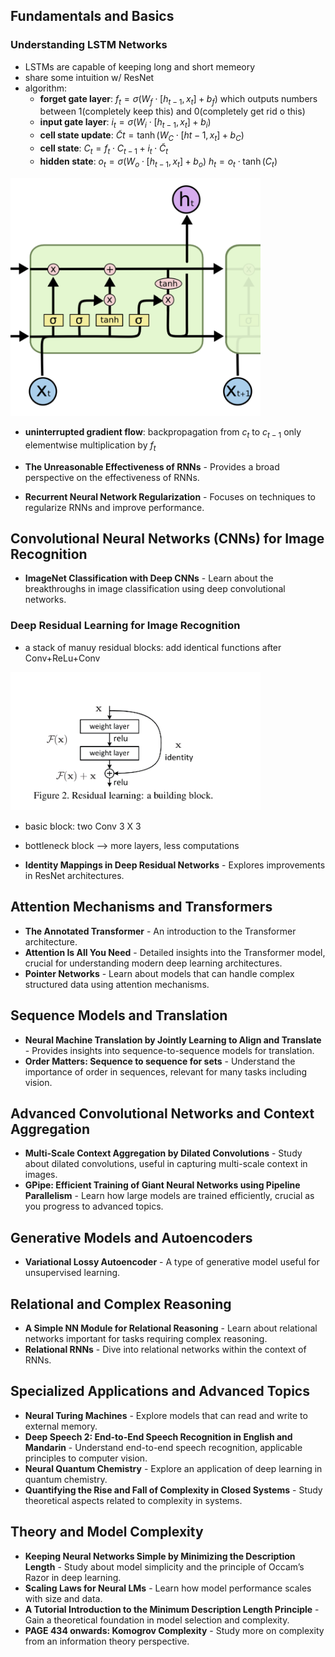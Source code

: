 ## Fundamentals and Basics

### Understanding LSTM Networks
- LSTMs are capable of keeping long and short memeory
- share some intuition w/ ResNet
- algorithm:
  - **forget gate layer**: $f_t = \sigma (W_f \cdot [h_{t-1} , x_t]+ b_f)$ which outputs numbers between 1(completely keep this) and 0(completely get rid o this) 
  - **input gate layer**: $i_t = \sigma (W_i \cdot [h_{t-1} , x_t]+ b_i)$
  - **cell state update**: $\tilde{C}t = \tanh (W_C \cdot [h{t-1} , x_t]+ b_C)$
  - **cell state**: $C_t = f_t \cdot C_{t-1} + i_t \cdot \tilde{C}_t$
  - **hidden state**: $o_t = \sigma (W_o \cdot [h_{t-1} , x_t]+ b_o)$
     $h_t = o_t \cdot \tanh(C_t)$
<img src="https://github.com/Sandyuelin/Computer-vision/blob/4499b23094026d20ddaa1243fffe08710902e1f4/Related_work/Screenshot%202024-06-11%20183847.png" alt="Screenshot" width="400"/>

- **uninterrupted gradient flow**: backpropagation from $c_t$ to $c_{t-1}$ only elementwise multiplication by $f_t$
  
- **The Unreasonable Effectiveness of RNNs** - Provides a broad perspective on the effectiveness of RNNs.
- **Recurrent Neural Network Regularization** - Focuses on techniques to regularize RNNs and improve performance.

## Convolutional Neural Networks (CNNs) for Image Recognition
- **ImageNet Classification with Deep CNNs** - Learn about the breakthroughs in image classification using deep convolutional networks.
### Deep Residual Learning for Image Recognition
- a stack of manuy residual blocks: add identical functions after Conv+ReLu+Conv
<img src="https://github.com/Sandyuelin/Computer-vision/blob/ad4a67f699727f5b1722349a5d0ecdbe5a877bd1/Related_work/Screenshot%202024-06-13%20190303.png" alt="Screenshot" width="400"/>

- basic block: two Conv 3 X 3
- bottleneck block --> more layers, less computations
 
- **Identity Mappings in Deep Residual Networks** - Explores improvements in ResNet architectures.

## Attention Mechanisms and Transformers
- **The Annotated Transformer** - An introduction to the Transformer architecture.
- **Attention Is All You Need** - Detailed insights into the Transformer model, crucial for understanding modern deep learning architectures.
- **Pointer Networks** - Learn about models that can handle complex structured data using attention mechanisms.

## Sequence Models and Translation
- **Neural Machine Translation by Jointly Learning to Align and Translate** - Provides insights into sequence-to-sequence models for translation.
- **Order Matters: Sequence to sequence for sets** - Understand the importance of order in sequences, relevant for many tasks including vision.

## Advanced Convolutional Networks and Context Aggregation
- **Multi-Scale Context Aggregation by Dilated Convolutions** - Study about dilated convolutions, useful in capturing multi-scale context in images.
- **GPipe: Efficient Training of Giant Neural Networks using Pipeline Parallelism** - Learn how large models are trained efficiently, crucial as you progress to advanced topics.

## Generative Models and Autoencoders
- **Variational Lossy Autoencoder** - A type of generative model useful for unsupervised learning.

## Relational and Complex Reasoning
- **A Simple NN Module for Relational Reasoning** - Learn about relational networks important for tasks requiring complex reasoning.
- **Relational RNNs** - Dive into relational networks within the context of RNNs.

## Specialized Applications and Advanced Topics
- **Neural Turing Machines** - Explore models that can read and write to external memory.
- **Deep Speech 2: End-to-End Speech Recognition in English and Mandarin** - Understand end-to-end speech recognition, applicable principles to computer vision.
- **Neural Quantum Chemistry** - Explore an application of deep learning in quantum chemistry.
- **Quantifying the Rise and Fall of Complexity in Closed Systems** - Study theoretical aspects related to complexity in systems.

## Theory and Model Complexity
- **Keeping Neural Networks Simple by Minimizing the Description Length** - Study about model simplicity and the principle of Occam’s Razor in deep learning.
- **Scaling Laws for Neural LMs** - Learn how model performance scales with size and data.
- **A Tutorial Introduction to the Minimum Description Length Principle** - Gain a theoretical foundation in model selection and complexity.
- **PAGE 434 onwards: Komogrov Complexity** - Study more on complexity from an information theory perspective.

